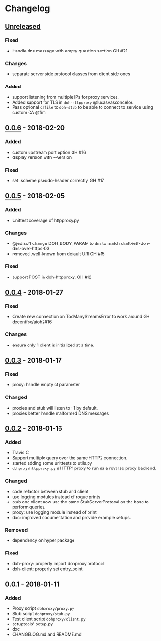 # Changelog

## [Unreleased]

### Fixed
- Handle dns message with empty question section GH #21

### Changes
- separate server side protocol classes from client side ones

### Added
- support listening from multiple IPs for proxy services.
- Added support for TLS in `doh-httpproxy` @lucasvasconcelos
- Pass optional `cafile` to `doh-stub` to be able to connect to service using custom CA @fim

## [0.0.6] - 2018-02-20

### Added
- custom upstream port option GH #16
- display version with --version

### Fixed
- set :scheme pseudo-header correctly.  GH #17

## [0.0.5] - 2018-02-05

### Added
- Unittest coverage of httpproxy.py

### Changes
- @jedisct1 change DOH_BODY_PARAM to `dns` to match draft-ietf-doh-dns-over-https-03
- removed .well-known from default URI GH #15

### Fixed
- support POST in doh-httpproxy. GH #12


## [0.0.4] - 2018-01-27

### Fixed
- Create new connection on TooManyStreamsError to work around GH decentfox/aioh2#16

### Changes
- ensure only 1 client is initialized at a time.

## [0.0.3] - 2018-01-17

### Fixed
- proxy: handle empty ct parameter

### Changed
- proxies and stub will listen to ::1 by default.
- proxies better handle malformed DNS messages

## [0.0.2] - 2018-01-16
### Added
- Travis CI
- Support multiple query over the same HTTP2 connection.
- started adding some unittests to utils.py
- `dohprxy/httpproxy.py` a HTTP1 proxy to run as a reverse proxy backend.

### Changed
- code refactor between stub and client
- use logging modules instead of rogue prints
- stub and client now use the same StubServerProtocol as the base to perform
  queries.
- proxy: use logging module instead of print
- doc: improved documentation and provide example setups.

### Removed
- dependency on hyper package

### Fixed
- doh-proxy: properly import dohproxy.protocol
- doh-client: properly set entry_point


## 0.0.1 - 2018-01-11
### Added
- Proxy script `dohproxy/proxy.py`
- Stub script `dohproxy/stub.py`
- Test client script `dohproxy/client.py`
- setuptools' setup.py
- doc
- CHANGELOG.md and README.md

[Unreleased]: https://github.com/facebookexperimental/doh-proxy/compare/v0.0.6...HEAD
[0.0.6]: https://github.com/facebookexperimental/doh-proxy/compare/v0.0.5...v0.0.6
[0.0.5]: https://github.com/facebookexperimental/doh-proxy/compare/v0.0.4...v0.0.5
[0.0.4]: https://github.com/facebookexperimental/doh-proxy/compare/v0.0.3...v0.0.4
[0.0.3]: https://github.com/facebookexperimental/doh-proxy/compare/v0.0.2...v0.0.3
[0.0.2]: https://github.com/facebookexperimental/doh-proxy/compare/v0.0.1...v0.0.2
